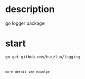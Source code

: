 # description
go logger package

# start
<code>go get github.com/huizluo/logging<code>

more detail see examlpe 


